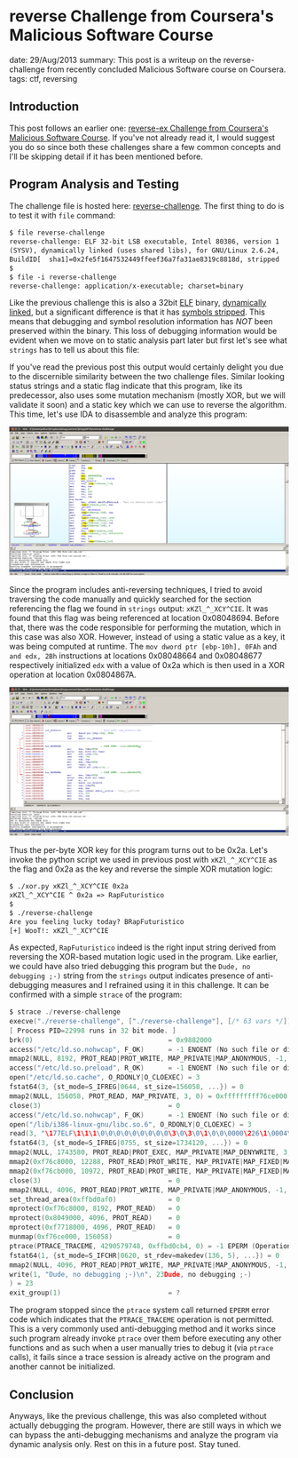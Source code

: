reverse Challenge from Coursera's Malicious Software Course
===========================================================
date: 29/Aug/2013
summary: This post is a writeup on the reverse-challenge from recently concluded Malicious Software course on Coursera.
tags: ctf, reversing

## Introduction

This post follows an earlier one: [reverse-ex Challenge from Coursera's Malicious Software Course](https://7h3ram.github.io/posts/20130824_malsoftware-reverse-ex.html). If you've not already read it, I would suggest you do so since both these challenges share a few common concepts and I'll be skipping detail if it has been mentioned before.

## Program Analysis and Testing

The challenge file is hosted here: [reverse-challenge](/static/files/posts_malsoftware_reverse_challenge/reverse-challenge). The first thing to do is to test it with `file` command:

```
$ file reverse-challenge
reverse-challenge: ELF 32-bit LSB executable, Intel 80386, version 1 (SYSV), dynamically linked (uses shared libs), for GNU/Linux 2.6.24, BuildID[  sha1]=0x2fe5f1647532449ffeef36a7fa31ae8319c8818d, stripped
$
$ file -i reverse-challenge
reverse-challenge: application/x-executable; charset=binary
```

Like the previous challenge this is also a 32bit [ELF](http://en.wikipedia.org/wiki/Executable_and_Linkable_Format) binary, [dynamically linked](http://stackoverflow.com/questions/1993390/static-linking-vs-dynamic-linking), but a significant difference is that it has [symbols stripped](http://unix.stackexchange.com/questions/2969/what-are-stripped-and-not-stripped-executables-in-unix). This means that debugging and symbol resolution information has *NOT* been preserved within the binary. This loss of debugging information would be evident when we move on to static analysis part later but first let's see what `strings` has to tell us about this file:

If you've read the previous post this output would certainly delight you due to the discernible similarity between the two challenge files. Similar looking status strings and a static flag indicate that this program, like its predecessor, also uses some mutation mechanism (mostly XOR, but we will validate it soon) and a static key which we can use to reverse the algorithm. This time, let's use IDA to disassemble and analyze this program:

![image](/static/files/posts_malsoftware_reverse_challenge/ida-start.png)

Since the program includes anti-reversing techniques, I tried to avoid traversing the code manually and quickly searched for the section referencing the flag we found in `strings` output: `xKZl_^_XCY^CIE`. It was found that this flag was being referenced at location 0x08048694. Before that, there was the code responsible for performing the mutation, which in this case was also XOR. However, instead of using a static value as a key, it was being computed at runtime. The `mov dword ptr [ebp-10h], 0FAh` and `and edx, 2Bh` instructions at locations 0x08048664 and 0x08048677 respectively initialized `edx` with a value of 0x2a which is then used in a XOR operation at location 0x0804867A.

![image](/static/files/posts_malsoftware_reverse_challenge/ida-checkkey.png)

Thus the per-byte XOR key for this program turns out to be 0x2a. Let's invoke the python script we used in previous post with `xKZl_^_XCY^CIE` as the flag and 0x2a as the key and reverse the simple XOR mutation logic:

```
$ ./xor.py xKZl_^_XCY^CIE 0x2a
xKZl_^_XCY^CIE ^ 0x2a => RapFuturistico
$
$ ./reverse-challenge
Are you feeling lucky today? BRapFuturistico
[+] WooT!: xKZl_^_XCY^CIE
```

As expected, `RapFuturistico` indeed is the right input string derived from reversing the XOR-based mutation logic used in the program. Like earlier, we could have also tried debugging this program but the `Dude, no debugging ;-)` string from the `strings` output indicates presence of anti-debugging measures and I refrained using it in this challenge. It can be confirmed with a simple `strace` of the program:

```c
$ strace ./reverse-challenge
execve("./reverse-challenge", ["./reverse-challenge"], [/* 63 vars */]) = 0
[ Process PID=22998 runs in 32 bit mode. ]
brk(0)                                  = 0x9882000
access("/etc/ld.so.nohwcap", F_OK)      = -1 ENOENT (No such file or directory)
mmap2(NULL, 8192, PROT_READ|PROT_WRITE, MAP_PRIVATE|MAP_ANONYMOUS, -1, 0) = 0xfffffffff76f5000
access("/etc/ld.so.preload", R_OK)      = -1 ENOENT (No such file or directory)
open("/etc/ld.so.cache", O_RDONLY|O_CLOEXEC) = 3
fstat64(3, {st_mode=S_IFREG|0644, st_size=156058, ...}) = 0
mmap2(NULL, 156058, PROT_READ, MAP_PRIVATE, 3, 0) = 0xfffffffff76ce000
close(3)                                = 0
access("/etc/ld.so.nohwcap", F_OK)      = -1 ENOENT (No such file or directory)
open("/lib/i386-linux-gnu/libc.so.6", O_RDONLY|O_CLOEXEC) = 3
read(3, "\177ELF\1\1\1\0\0\0\0\0\0\0\0\0\3\0\3\0\1\0\0\0000\226\1\0004\0\0\0"..., 512) = 512
fstat64(3, {st_mode=S_IFREG|0755, st_size=1734120, ...}) = 0
mmap2(NULL, 1743580, PROT_READ|PROT_EXEC, MAP_PRIVATE|MAP_DENYWRITE, 3, 0) = 0xfffffffff7524000
mmap2(0xf76c8000, 12288, PROT_READ|PROT_WRITE, MAP_PRIVATE|MAP_FIXED|MAP_DENYWRITE, 3, 0x1a4) = 0xfffffffff76c8000
mmap2(0xf76cb000, 10972, PROT_READ|PROT_WRITE, MAP_PRIVATE|MAP_FIXED|MAP_ANONYMOUS, -1, 0) = 0xfffffffff76cb000
close(3)                                = 0
mmap2(NULL, 4096, PROT_READ|PROT_WRITE, MAP_PRIVATE|MAP_ANONYMOUS, -1, 0) = 0xfffffffff7523000
set_thread_area(0xffbd0af0)             = 0
mprotect(0xf76c8000, 8192, PROT_READ)   = 0
mprotect(0x8049000, 4096, PROT_READ)    = 0
mprotect(0xf7718000, 4096, PROT_READ)   = 0
munmap(0xf76ce000, 156058)              = 0
ptrace(PTRACE_TRACEME, 4290579748, 0xffbd0cb4, 0) = -1 EPERM (Operation not permitted)
fstat64(1, {st_mode=S_IFCHR|0620, st_rdev=makedev(136, 5), ...}) = 0
mmap2(NULL, 4096, PROT_READ|PROT_WRITE, MAP_PRIVATE|MAP_ANONYMOUS, -1, 0) = 0xfffffffff76f4000
write(1, "Dude, no debugging ;-)\n", 23Dude, no debugging ;-)
) = 23
exit_group(1)                           = ?
```

The program stopped since the `ptrace` system call returned `EPERM` error code which indicates that the `PTRACE_TRACEME` operation is not permitted. This is a very commonly used anti-debugging method and it works since such program already invoke `ptrace` over them before executing any other functions and as such when a user manually tries to debug it (via `ptrace` calls), it fails since a trace session is already active on the program and another cannot be initialized.

## Conclusion

Anyways, like the previous challenge, this was also completed without actually debugging the program. However, there are still ways in which we can bypass the anti-debugging mechanisms and analyze the program via dynamic analysis only. Rest on this in a future post. Stay tuned.
